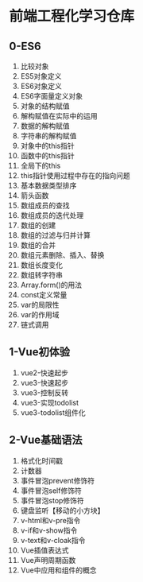 # 前端工程化学习仓库

## 0-ES6

1. 比较对象
2. ES5对象定义
3. ES6对象定义
4. ES6字面量定义对象
5. 对象的结构赋值
6. 解构赋值在实际中的运用
7. 数据的解构赋值
8. 字符串的解构赋值
9. 对象中的this指针
10. 函数中的this指针
11. 全局下的this
12. this指针使用过程中存在的指向问题
13. 基本数据类型排序
14. 箭头函数
15. 数组成员的查找
16. 数组成员的迭代处理
17. 数组的创建
18. 数组的过滤与归并计算
19. 数组的合并
20. 数组元素删除、插入、替换
21. 数组长度变化
22. 数组转字符串
23. Array.form()的用法
24. const定义常量
25. var的局限性
26. var的作用域
27. 链式调用

## 1-Vue初体验

1. vue2-快速起步
2. vue3-快速起步
3. vue3-控制反转
4. vue3-实现todolist
5. vue3-todolist组件化

## 2-Vue基础语法

1. 格式化时间戳
2. 计数器
3. 事件冒泡prevent修饰符
4. 事件冒泡self修饰符
5. 事件冒泡stop修饰符
6. 键盘监听【移动的小方块】
7. v-html和v-pre指令
8. v-if和v-show指令
9. v-text和v-cloak指令
10. Vue插值表达式
11. Vue声明周期函数
12. Vue中应用和组件的概念